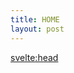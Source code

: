 ```yaml
---
title: HOME
layout: post
---
```

<script>
  import Intro from "$lib/components/intro.md"
  import Home from "$lib/components/home.md"
</script>

<Intro />
<Home />

<svelte:head>
  <title>Home | Svelte App</title>
  <meta name="description" content="A minimal content focused markdown sveltekit template.">
</svelte:head>